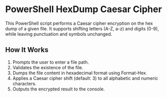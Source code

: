 # PowerShell HexDump Caesar Cipher

This PowerShell script performs a Caesar cipher encryption on the hex dump of a given file. 
It supports shifting letters (A-Z, a-z) and digits (0-9), while leaving punctuation and symbols unchanged.

## How It Works
1. Prompts the user to enter a file path.
2. Validates the existence of the file.
3. Dumps the file content in hexadecimal format using Format-Hex.
4. Applies a Caesar cipher shift (default: 3) to all alphabetic and numeric characters.
5. Outputs the encrypted result to the console.

